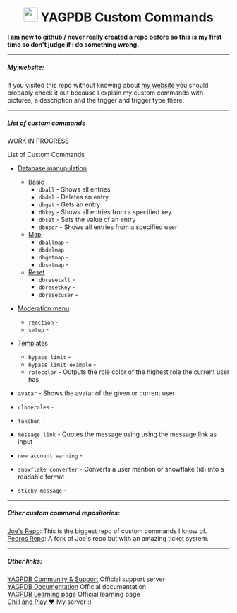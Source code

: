 #
<h1 align="center"><img src="https://yagpdb.xyz/static/img/logo_y.png" height=32px width=32px></img>&nbspYAGPDB Custom Commands</h1>

**I am new to github / never really created a repo before so this is my first time so don't judge if i do something wrong.**

---
##### My website:
If you visited this repo without knowing about [my website](https://www.thehdcraftergaming.tk/yagpdb) you should probably check it out because I explain my custom commands with pictures, a description and the trigger and trigger type there.

--- 
##### List of custom commands
WORK IN PROGRESS
<summary>List of Custom Commands</summary>

+ [Database manupulation](https://github.com/TheHDCrafter/yagpdb-cc/tree/master/Crafter's%20db%20shit)
	+ [Basic](https://github.com/TheHDCrafter/yagpdb-cc/tree/master/Crafter's%20db%20shit/basic)
		+ `dball` - Shows all entries
		+ `dbdel` - Deletes an entry
		+ `dbget` - Gets an entry
		+ `dbkey` - Shows all entries from a specified key
		+ `dbset` - Sets the value of an entry
		+ `dbuser` - Shows all entries from a specified user
	+ [Map](https://github.com/TheHDCrafter/yagpdb-cc/tree/master/Crafter's%20db%20shit/map)
		+ `dballmap` - 
		+ `dbdelmap` - 
		+ `dbgetmap` - 
		+ `dbsetmap` - 
	+ [Reset](https://github.com/TheHDCrafter/yagpdb-cc/tree/master/Crafter's%20db%20shit/reset)
		+ `dbresetall` - 
		+ `dbresetkey` - 
		+ `dbresetuser` - 

+ [Moderation menu](https://github.com/TheHDCrafter/yagpdb-cc/tree/master/Moderation%20menu)
	+ `reaction` - 
	+ `setup` - 

+ [Templates](https://github.com/TheHDCrafter/yagpdb-cc/tree/master/Templates)
	+ `bypass limit` - 
	+ `bypass limit example` - 
	+ `rolecolor` - Outputs the role color of the highest role the current user has

+ `avatar` - Shows the avatar of the given or current user
+ `cloneroles` - 
+ `fakeban` - 
+ `message link` - Quotes the message using using the message link as input
+ `new account warning` - 
+ `snowflake converter` - Converts a user mention or snowflake (id) into a readable format
+ `sticky message` - 

---
##### Other custom command repositories:
[Joe's Repo](https://github.com/jo3-l/yagpdb-cc): This is the biggest repo of custom commands I know of.  
[Pedros Repo](https://github.com/Pedro-Pessoa/yagpdb-cc/tree/Tickets/tickets): A fork of Joe's repo but with an amazing ticket system.

---
##### Other links:
[YAGPDB Community & Support](https://discord.gg/4uY54rw) Official support server  
[YAGPDB Documentation](https://docs.yagpdb.xyz/reference/templates) Official documentation  
[YAGPDB Learning page](https://learn.yagpdb.xyz/) Official learning page  
[Chill and Play ❤](https://discord.gg/GRns3fg) My server :)  
